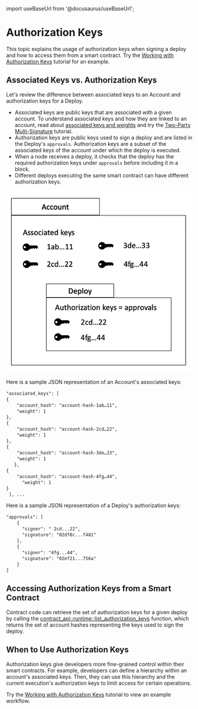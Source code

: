 import useBaseUrl from '@docusaurus/useBaseUrl';

# Authorization Keys

This topic explains the usage of authorization keys when signing a deploy and how to access them from a smart contract. Try the [Working with Authorization Keys](../resources/advanced/list-auth-keys-tutorial.md) tutorial for an example.

## Associated Keys vs. Authorization Keys

Let's review the difference between associated keys to an Account and authorization keys for a Deploy.

- Associated keys are public keys that are associated with a given account. To understand associated keys and how they are linked to an account, read about [associated keys and weights](../concepts/design/casper-design.md#accounts-associated-keys-weights) and try the [Two-Party Multi-Signature](../resources/advanced/two-party-multi-sig.md) tutorial.
- Authorization keys are public keys used to sign a deploy and are listed in the Deploy's `approvals`. Authorization keys are a subset of the associated keys of the account under which the deploy is executed.
- When a node receives a deploy, it checks that the deploy has the required authorization keys under `approvals` before including it in a block.
- Different deploys executing the same smart contract can have different authorization keys.

![Image showing associated keys and authorization keys](./list-auth-keys/authorization-keys.png)

Here is a sample JSON representation of an Account's associated keys:

```
"associated_keys": [
{
    "account_hash": "account-hash-1ab…11",
    "weight": 1
},
{
    "account_hash": "account-hash-2cd…22",
    "weight": 1
},
{
    "account_hash": "account-hash-3de…33",
    "weight": 1
   },
{
    "account_hash": "account-hash-4fg…44",
      "weight": 1
}
 ], ...
```

Here is a sample JSON representation of a Deploy's authorization keys:

```
"approvals": [
    {
      "signer": " 2cd...22",
      "signature": "02df8c...f481"
    },
    {
      "signer": "4fg...44",
      "signature": "02ef21...756a"
    }
]
```

## Accessing Authorization Keys from a Smart Contract

Contract code can retrieve the set of authorization keys for a given deploy by calling the [contract_api::runtime::list_authorization_keys](https://docs.rs/casper-contract/latest/casper_contract/contract_api/runtime/fn.list_authorization_keys.html) function, which returns the set of account hashes representing the keys used to sign the deploy.

## When to Use Authorization Keys

Authorization keys give developers more fine-grained control within their smart contracts. For example, developers can define a hierarchy within an account's associated keys. Then, they can use this hierarchy and the current execution's authorization keys to limit access for certain operations.

Try the [Working with Authorization Keys](../resources/advanced/list-auth-keys-tutorial.md) tutorial to view an example workflow.
